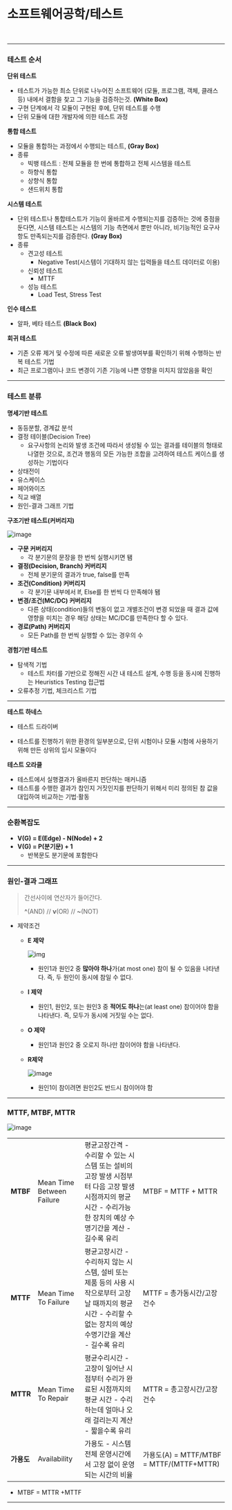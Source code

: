 # 소프트웨어공학/테스트

<br>

---

### 테스트 순서

**단위 테스트**

* 테스트가 가능한 최소 단위로 나누어진 소프트웨어 (모듈, 프로그램, 객체, 클래스 등) 내에서 결함을 찾고 그 기능을 검증하는것. **(White Box)**
* 구현 단계에서 각 모듈이 구현된 후에, 단위 테스트를 수행
* 단위 모듈에 대한 개발자에 의한 테스트 과정

**통합 테스트**

* 모듈을 통합하는 과정에서 수행되는 테스트, **(Gray Box)**
* 종류
  * 빅뱅 테스트 : 전체 모듈을 한 번에 통합하고 전체 시스템을 테스트
  * 하향식 통합
  * 상향식 통합
  * 샌드위치 통합

**시스템 테스트**

* 단위 테스트나 통합테스트가 기능이 올바르게 수행되는지를 검증하는 것에 중점을 둔다면, 시스템 테스트는 시스템의 기능 측면에서 뿐만 아니라, 비기능적인 요구사항도 만족되는지를 검증한다. **(Gray Box)**
* 종류
  * 견고성 테스트
    * Negative Test(시스템이 기대하지 않는 입력들을 테스트 데이터로 이용)
  * 신뢰성 테스트
    * MTTF
  * 성능 테스트
    * Load Test, Stress Test

**인수 테스트**

* 알파, 베타 테스트 **(Black Box)**

**회귀 테스트**

* 기존 오류 제거 및 수정에 따른 새로운 오류 발생여부를 확인하기 위해 수행하는 반복 테스트 기법
* 최근 프로그램이나 코드 변경이 기존 기능에 나쁜 영향을 미치지 않았음을 확인

---

### 테스트 분류

**명세기반 테스트**

* 동등분할, 경계값 분석
* 결정 테이블(Decision Tree)
  * 요구사항의 논리와 발생 조건에 따라서 생성될 수 있는 결과를 테이블의 형태로 나열한 것으로, 조건과 행동의 모든 가능한 조합을 고려하여 테스트 케이스를 생성하는 기법이다
* 상태전이
* 유스케이스
* 페어와이즈
* 직교 배열
* 원인-결과 그래프 기법

**구조기반 테스트(커버리지)**

![image](https://user-images.githubusercontent.com/75229881/161048237-ff15a139-fedb-4b83-9dc9-29d8a8d080ae.png)

* **구문 커버리지**
  * 각 분기문의 문장을 한 번씩 실행시키면 됌
* **결정(Decision, Branch) 커버리지**
  * 전체 분기문의 결과가 true, false를 만족
* **조건(Condition) 커버리지**
  * 각 분기문 내부에서 If, Else를 한 번씩 다 만족해야 됌
* **변경/조건(MC/DC) 커버리지**
  * 다른 상태(condition)들의 변동이 없고 개별조건이 변경 되었을 때 결과 값에 영향을 미치는 경우 해당 상태는 MC/DC를 만족한다 할 수 있다.
* **경로(Path) 커버리지**
  * 모든 Path를 한 번씩 실행할 수 있는 경우의 수


**경험기반 테스트**

* 탐색적 기법
  * 테스트 차터를 기반으로 정해진 시간 내 테스트 설계, 수행 등을 동시에 진행하는 Heuristics Testing 접근법
* 오류추정 기법, 체크리스트 기법

---

**테스트 하네스**

* 테스트 드라이버

* 테스트를 진행하기 위한 환경의 일부분으로, 단위 시험이나 모듈 시험에 사용하기 위해 만든 상위의 임시 모듈이다

**테스트 오라클**

* 테스트에서 실행결과가 올바른지 판단하는 매커니즘
* 테스트를 수행한 결과가 참인지 거짓인지를 판단하기 위해서 미리 정의된 참 값을 대입하여 비교하는 기법·활동

---

### 순환복잡도

* **V(G) = E(Edge) - N(Node) + 2**
* **V(G) = P(분기문) + 1**
  * 반복문도 분기문에 포함한다

---

### 원인-결과 그래프

>간선사이에 연산자가 들어간다.
>
>**^**(AND) // **v**(OR) // **~**(NOT)

* 제약조건

  * **E 제약**

    ![img](https://t1.daumcdn.net/cfile/tistory/99B5EA465F83659908)

    * 원인1과 원인2 중 **많아야 하나**가(at most one) 참이 될 수 있음을 나타낸다. 즉, 두 원인이 동시에 참일 수 없다.

  * **I 제약**

    * 원인1, 원인2, 또는 원인3 중 **적어도 하나**는(at least one) 참이어야 함을 나타낸다. 즉, 모두가 동시에 거짓일 수는 없다.

  * **O 제약**

    * 원인1과 원인2 중 오로지 하나만 참이어야 함을 나타낸다.

  * **R제약**

    ![image](https://user-images.githubusercontent.com/75229881/152667631-ceb8aff2-fa42-4cbb-83f9-8ca946477966.png)

    * 원인1이 참이려면 원인2도 반드시 참이어야 함

---

### MTTF, MTBF, MTTR

![image](https://user-images.githubusercontent.com/75229881/161052834-40c72911-76c0-4d77-985d-1555cb03ebad.png)

|            |                           |                                                              |                                          |
| :--------- | ------------------------- | :----------------------------------------------------------- | ---------------------------------------- |
| **MTBF**   | Mean Time Between Failure | 평균고장간격 - 수리할 수 있는 시스템 또는 설비의 고장 발생 시점부터 다음 고장 발생 시점까지의 평균 시간 - 수리가능한 장치의 예상 수명기간을 계산 - 길수록 유리 | MTBF = MTTF + MTTR                       |
| **MTTF**   | Mean Time To Failure      | 평균고장시간 - 수리하지 않는 시스템, 설비 또는 제품 등의 사용 시작으로부터 고장 날 때까지의 평균 시간  - 수리할 수 없는 장치의 예상 수명기간을 계산 - 길수록 유리 | MTTF = 총가동시간/고장건수               |
| **MTTR**   | Mean Time To Repair       | 평균수리시간 - 고장이 일어난 시점부터 수리가 완료된 시점까지의 평균 시간 - 수리하는데 얼마나 오래 걸리는지 계산 - 짧을수록 유리 | MTTR = 총고장시간/고장건수               |
| **가용도** | Availability              | 가용도 - 시스템 전체 운영시간에서 고장 없이 운영되는 시간의 비율 | 가용도(A) = MTTF/MTBF = MTTF/(MTTF+MTTR) |

* MTBF = MTTR +MTTF

---

